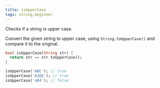 ```yaml
---
title: isUpperCase
tags: string,beginner
---
```


Checks if a string is upper case.

Convert the given string to upper case, using `String.toUpperCase()` and compare it to the original.

```dart
bool isUpperCase(String str) {
  return str == str.toUpperCase();
}
```

```dart
isUpperCase('ABC'); // true
isUpperCase('A3@$'); // true
isUpperCase('aB4'); // false
```
